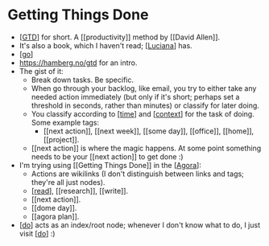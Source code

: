 # Getting Things Done

- [[GTD]] for short. A [[productivity]] method by [[David Allen]].
- It's also a book, which I haven't read; [[Luciana]] has.
- [[go]] 
- https://hamberg.no/gtd for an intro.
- The gist of it:
  - Break down tasks. Be specific.
  - When go through your backlog, like email, you try to either take any needed action immediately (but only if it's short; perhaps set a threshold in seconds, rather than minutes) or classify for later doing.
  - You classify according to [[time]] and [[context]] for the task of doing. Some example tags:
    - [[next action]], [[next week]], [[some day]], [[office]], [[home]], [[project]].
  - [[next action]] is where the magic happens. At some point something needs to be your [[next action]] to get done :)
- I'm trying using [[Getting Things Done]] in the [[Agora]]:
  - Actions are wikilinks (I don't distinguish between links and tags; they're all just nodes).
  - [[read]], [[research]], [[write]].
  - [[next action]].
  - [[dome day]].
  - [[agora plan]].
- [[do]] acts as an index/root node; whenever I don't know what to do, I just visit [[do]] :)



[//begin]: # "Autogenerated link references for markdown compatibility"
[gtd]: gtd "GTD"
[david-allen]: david-allen "David Allen"
[luciana]: luciana "Luciana"
[go]: go "Go"
[time]: time "Time"
[context]: context "Context"
[getting-things-done]: getting-things-done "Getting Things Done"
[agora]: agora "Agora"
[read]: read "Read"
[agora-plan]: agora-plan "Agora Plan"
[do]: do "Do"
[//end]: # "Autogenerated link references"